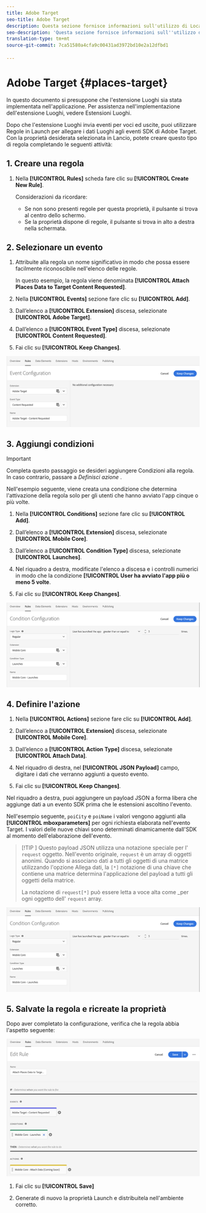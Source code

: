 ```yaml
---
title: Adobe Target
seo-title: Adobe Target
description: Questa sezione fornisce informazioni sull'utilizzo di Location Service con Adobe Target.
seo-description: 'Questa sezione fornisce informazioni sull''utilizzo di Location Service con Adobe Target. '
translation-type: tm+mt
source-git-commit: 7ca51580a4cfa9c00431ad3972bd10e2a12dfbd1

---
```



# Adobe Target {#places-target}

In questo documento si presuppone che l'estensione Luoghi sia stata implementata nell'applicazione. Per assistenza nell'implementazione dell'estensione Luoghi, vedere Estensioni [](/help/places-ext-aep-sdks/places-extension/places-extension.md)Luoghi.

Dopo che l'estensione Luoghi invia eventi per voci ed uscite, puoi utilizzare Regole in Launch per allegare i dati Luoghi agli eventi SDK di Adobe Target. Con la proprietà desiderata selezionata in Lancio, potete creare questo tipo di regola completando le seguenti attività:

## 1. Creare una regola

1. Nella **[!UICONTROL Rules]** scheda fare clic su **[!UICONTROL Create New Rule]**.

   Considerazioni da ricordare:

   * Se non sono presenti regole per questa proprietà, il pulsante si trova al centro dello schermo.
   * Se la proprietà dispone di regole, il pulsante si trova in alto a destra nella schermata.

## 2. Selezionare un evento

1. Attribuite alla regola un nome significativo in modo che possa essere facilmente riconoscibile nell'elenco delle regole.

   In questo esempio, la regola viene denominata **[!UICONTROL Attach Places Data to Target Content Requested]**.

2. Nella **[!UICONTROL Events]** sezione fare clic su **[!UICONTROL Add]**.

3. Dall’elenco a **[!UICONTROL Extension]** discesa, selezionate **[!UICONTROL Adobe Target]**.

4. Dall’elenco a **[!UICONTROL Event Type]** discesa, selezionate **[!UICONTROL Content Requested]**.

5. Fai clic su **[!UICONTROL Keep Changes]**.

![aggiungere un evento](/help/assets/ad-setEvent_target.png)

## 3. Aggiungi condizioni

>[!IMPORTANT]
>
>Completa questo passaggio se desideri aggiungere Condizioni alla regola. In caso contrario, passare a *Definisci azione* .

Nell'esempio seguente, viene creata una condizione che determina l'attivazione della regola solo per gli utenti che hanno avviato l'app cinque o più volte.

1. Nella **[!UICONTROL Conditions]** sezione fare clic su **[!UICONTROL Add]**.

2. Dall’elenco a **[!UICONTROL Extension]** discesa, selezionate **[!UICONTROL Mobile Core]**.

3. Dall’elenco a **[!UICONTROL Condition Type]** discesa, selezionate **[!UICONTROL Launches]**.

4. Nel riquadro a destra, modificate l'elenco a discesa e i controlli numerici in modo che la condizione **[!UICONTROL User ha avviato l'app più o meno 5 volte**.

5. Fai clic su **[!UICONTROL Keep Changes]**.

![aggiungere un evento](/help/assets/ad-setCondition_target.png)

## 4. Definire l'azione

1. Nella **[!UICONTROL Actions]** sezione fare clic su **[!UICONTROL Add]**.

2. Dall’elenco a **[!UICONTROL Extension]** discesa, selezionate **[!UICONTROL Mobile Core]**.

3. Dall’elenco a **[!UICONTROL Action Type]** discesa, selezionate **[!UICONTROL Attach Data]**.

4. Nel riquadro di destra, nel **[!UICONTROL JSON Payload]** campo, digitare i dati che verranno aggiunti a questo evento.

5. Fai clic su **[!UICONTROL Keep Changes]**.

Nel riquadro a destra, puoi aggiungere un payload JSON a forma libera che aggiunge dati a un evento SDK prima che le estensioni ascoltino l'evento.

Nell'esempio seguente, `poiCity` e `poiName` i valori vengono aggiunti alla **[!UICONTROL mboxparameters]** per ogni richiesta elaborata nell'evento Target. I valori delle nuove chiavi sono determinati dinamicamente dall'SDK al momento dell'elaborazione dell'evento.

>[!TIP
>]
>Questo payload JSON utilizza una notazione speciale per l' `request` oggetto. Nell'evento originale, `request` è un array di oggetti anonimi. Quando si associano dati a tutti gli oggetti di una matrice utilizzando l'opzione Allega dati, la `[*]` notazione di una chiave che contiene una matrice determina l'applicazione del payload a tutti gli oggetti della matrice.
>
>La notazione di `request[*]` può essere letta a voce alta come _per ogni oggetto dell' `request` array.

![aggiungere un evento](/help/assets/ad-setCondition_target.png)

## 5. Salvate la regola e ricreate la proprietà

Dopo aver completato la configurazione, verifica che la regola abbia l'aspetto seguente:

![regola completata](/help/assets/ad-ruleComplete_target.png)

1. Fai clic su **[!UICONTROL Save]**

2. Generate di nuovo la proprietà Launch e distribuitela nell'ambiente corretto.
